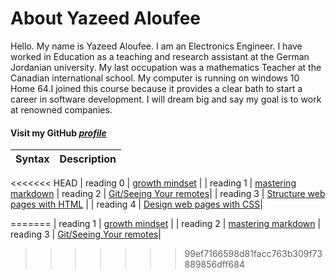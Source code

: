 # About Yazeed Aloufee  
Hello. My name is Yazeed Aloufee. I am an Electronics Engineer. I have worked in Education as a teaching and research assistant at the German Jordanian university. My last occupation was a mathematics Teacher at the Canadian international school. My computer is running on windows 10 Home 64.I joined this course because it provides a clear bath to start a career in software development. I will dream big and say my goal is to work at renowned companies.

#### Visit my GitHub [***profile***](https://github.com/yazeedaloufee)



| Syntax      | Description |
| ----------- | ----------- |
<<<<<<< HEAD
| reading 0     | [growth mindset](https://yazeedaloufee.github.io/reading-notes/ )      |
| reading 1   | [mastering markdown](https://yazeedaloufee.github.io/reading-notes/reading) 
| reading 2   | [Git/Seeing Your remotes](https://yazeedaloufee.github.io/reading-notes/reading02)| 
| reading 3     | [Structure web pages with HTML](https://yazeedaloufee.github.io/reading-notes/reading03) |
| reading 4     | [Design web pages with CSS](https://yazeedaloufee.github.io/reading-notes/reading02 )|

=======
| reading 1     | [growth mindset](https://yazeedaloufee.github.io/reading-notes/ )      |
| reading 2   | [mastering markdown](https://yazeedaloufee.github.io/reading-notes/reading) 
| reading 3   | [Git/Seeing Your remotes](https://yazeedaloufee.github.io/reading-notes/reading02)| 
>>>>>>> 99ef7166598d81facc763b309f73889856dff684

